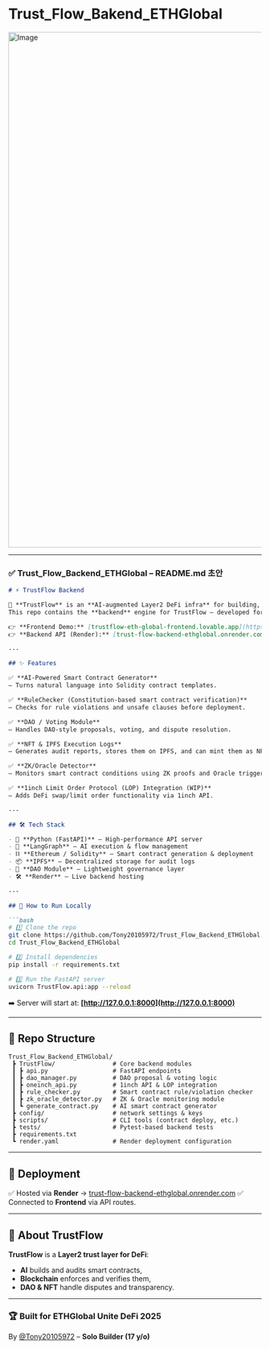 # Trust_Flow_Bakend_ETHGlobal


<img width="1024" height="1024" alt="Image" src="https://github.com/user-attachments/assets/bc5847b7-1ddd-4431-8508-c57881e56132" />

---

### ✅ **Trust\_Flow\_Backend\_ETHGlobal – README.md 초안**

````markdown
# ⚡ TrustFlow Backend

🚀 **TrustFlow** is an **AI‑augmented Layer2 DeFi infra** for building, verifying, and enforcing smart contracts **on-chain**.  
This repo contains the **backend** engine for TrustFlow — developed for **ETHGlobal Unite DeFi 2025**.

👉 **Frontend Demo:** [trustflow-eth-global-frontend.lovable.app](https://trustflow-eth-global-frontend.lovable.app)  
👉 **Backend API (Render):** [trust-flow-backend-ethglobal.onrender.com](https://trust-flow-backend-ethglobal.onrender.com)

---

## ✨ Features

✅ **AI-Powered Smart Contract Generator**  
– Turns natural language into Solidity contract templates.

✅ **RuleChecker (Constitution-based smart contract verification)**  
– Checks for rule violations and unsafe clauses before deployment.

✅ **DAO / Voting Module**  
– Handles DAO-style proposals, voting, and dispute resolution.

✅ **NFT & IPFS Execution Logs**  
– Generates audit reports, stores them on IPFS, and can mint them as NFTs.

✅ **ZK/Oracle Detector**  
– Monitors smart contract conditions using ZK proofs and Oracle triggers.

✅ **1inch Limit Order Protocol (LOP) Integration (WIP)**  
– Adds DeFi swap/limit order functionality via 1inch API.

---

## 🛠 Tech Stack

- 🐍 **Python (FastAPI)** – High-performance API server  
- 🔗 **LangGraph** – AI execution & flow management  
- ⛓ **Ethereum / Solidity** – Smart contract generation & deployment  
- 📦 **IPFS** – Decentralized storage for audit logs  
- 📜 **DAO Module** – Lightweight governance layer  
- 🛠 **Render** – Live backend hosting

---

## 🚀 How to Run Locally

```bash
# 1️⃣ Clone the repo
git clone https://github.com/Tony20105972/Trust_Flow_Backend_ETHGlobal.git
cd Trust_Flow_Backend_ETHGlobal

# 2️⃣ Install dependencies
pip install -r requirements.txt

# 3️⃣ Run the FastAPI server
uvicorn TrustFlow.api:app --reload
````

➡️ Server will start at: **[http://127.0.0.1:8000](http://127.0.0.1:8000)**

---

## 📂 Repo Structure

```
Trust_Flow_Backend_ETHGlobal/
 ┣ TrustFlow/                # Core backend modules
 ┃ ┣ api.py                  # FastAPI endpoints
 ┃ ┣ dao_manager.py          # DAO proposal & voting logic
 ┃ ┣ oneinch_api.py          # 1inch API & LOP integration
 ┃ ┣ rule_checker.py         # Smart contract rule/violation checker
 ┃ ┣ zk_oracle_detector.py   # ZK & Oracle monitoring module
 ┃ ┗ generate_contract.py    # AI smart contract generator
 ┣ config/                   # network settings & keys
 ┣ scripts/                  # CLI tools (contract deploy, etc.)
 ┣ tests/                    # Pytest-based backend tests
 ┣ requirements.txt
 ┗ render.yaml               # Render deployment configuration
```

---

## 📡 Deployment

✅ Hosted via **Render** → [trust-flow-backend-ethglobal.onrender.com](https://trust-flow-backend-ethglobal.onrender.com)
✅ Connected to **Frontend** via API routes.

---

## 📜 About TrustFlow

**TrustFlow** is a **Layer2 trust layer for DeFi**:

* **AI** builds and audits smart contracts,
* **Blockchain** enforces and verifies them,
* **DAO & NFT** handle disputes and transparency.

---

### 🏆 Built for **ETHGlobal Unite DeFi 2025**

By [@Tony20105972](https://github.com/Tony20105972) – **Solo Builder (17 y/o)**

```

